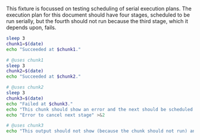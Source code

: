 This fixture is focussed on testing scheduling of serial execution plans. The execution plan for this document should have four stages, scheduled to be run serially, but the fourth should not run because the third stage, which it depends upon, fails.

```bash exec
sleep 3
chunk1=$(date)
echo "Succeeded at $chunk1."
```

```bash exec
# @uses chunk1
sleep 3
chunk2=$(date)
echo "Succeeded at $chunk2."
```

```bash exec
# @uses chunk2
sleep 3
chunk3=$(date)
echo "Failed at $chunk3."
echo "This chunk should show an error and the next should be scheduled but not run"
echo "Error to cancel next stage" >&2
```

```bash exec
# @uses chunk3
echo "This output should not show (because the chunk should not run) and the chunk should show that a dependency failed."
```
